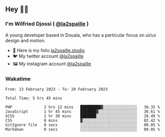 ## Hey 👋🏾
### I'm Wilfried Djossi ( <a href="https://twitter.com/la2spaille/" target="_blank">@la2spaille</a> )
A young developer based in Douala, who has a particular focus on ui/ux design and motion.

- 🎨 Here is my folio [la2spaille.studio](https://la2spaille.studio/)
- 🐦 My twitter account [@la2spaille](https://twitter.com/la2spaille/)
- 🖼 My instagram account [@la2spaille](https://www.instagram.com/la2spaille/)

### Wakatime
<!--START_SECTION:waka-->

```text
From: 13 February 2023 - To: 20 February 2023

Total Time: 5 hrs 45 mins

PHP              2 hrs 12 mins   █████████▓░░░░░░░░░░░░░░░   38.35 %
JavaScript       1 hr 45 mins    ███████▓░░░░░░░░░░░░░░░░░   30.61 %
SCSS             1 hr 38 mins    ███████░░░░░░░░░░░░░░░░░░   28.49 %
CSS              8 mins          ▓░░░░░░░░░░░░░░░░░░░░░░░░   02.42 %
GitIgnore file   0 secs          ░░░░░░░░░░░░░░░░░░░░░░░░░   00.05 %
Markdown         0 secs          ░░░░░░░░░░░░░░░░░░░░░░░░░   00.05 %
```

<!--END_SECTION:waka-->
<!--
**la2spaille/la2spaille** is a ✨ _special_ ✨ repository because its `README.md` (this file) appears on your GitHub profile.

Here are some ideas to get you started:

- 🔭 I’m currently working on ...
- 🌱 I’m currently learning ...
- 👯 I’m looking to collaborate on ...
- 🤔 I’m looking for help with ...
- 💬 Ask me about ...
- 📫 How to reach me: ...
- 😄 Pronouns: ...
- ⚡ Fun fact: ...
-->
